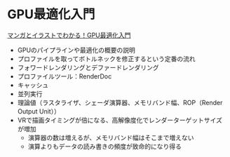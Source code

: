 # GPU最適化入門

[マンガとイラストでわかる！GPU最適化入門](https://www.amazon.co.jp/dp/4862465048)

- GPUのパイプラインや最適化の概要の説明
- プロファイルを取ってボトルネックを修正するという定番の流れ
- フォワードレンダリングとデファードレンダリング
- プロファイルツール：RenderDoc
- キャッシュ
- 並列実行
- 理論値（ラスタライザ、シェーダ演算器、メモリバンド幅、ROP（Render Output Unit））
- VRで描画タイミングが倍になる、高解像度化でレンダーターゲットサイズが増加
  - 演算器の数は増えるが、メモリバンド幅はそこまで増えない
  - 演算よりもデータの読み書きの頻度が致命的になり得る
